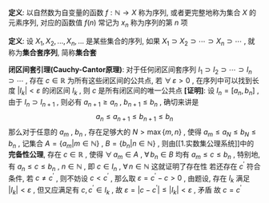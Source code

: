 
**定义**: 以自然数为自变量的函数 $f:\mathbb{N}\to X$ 称为序列, 或者更完整地称为集合 $X$ 的元素序列, 对应的函数值 $f(n)$ 常记为 $x_{n}$ 称为序列的第 $n$ 项

**定义**: 设 $X_{1},X_{2},...,X_{n},...$ 是某些集合的序列, 如果 $X_{1}\supset X_{2}\supset\cdots\supset X_{n}\supset\cdots$ , 就称为**集合套序列**, 简称**集合套**

**闭区间套引理(Cauchy-Cantor原理)**: 对于任何闭区间套序列 $I_{1}\supset I_{2}\supset\cdots\supset I_{n}\supset\cdots$ , 存在 $c\in\mathbb{R}$ 为所有这些闭区间的公共点, 若 $\forall\,\varepsilon>0$ , 在序列中可以找到长度 $|I_{k}|<\varepsilon$ 的闭区间 $I_{k}$ , 则 $c$ 是所有闭区间的唯一公共点
**[证明]**:
	设 $I_{n}=[a_{n},b_{n}]$ , 由于 $I_{n}\supset I_{n+1}$ , 则必有 $a_{n+1}\geq a_{n}$ , $b_{n+1}\leq b_{n}$ , 确切来讲是 $$a_{n}\leq a_{n+1}\leq b_{n+1}\leq b_{n}$$那么对于任意的 $a_{m}$ , $b_{n}$ , 存在足够大的 $N>\max\{m,n\}$ , 使得 $a_{m}\leq a_{N}\leq b_{N}\leq b_{n}$ , 记集合 $A=\{a_{m}|m\in\mathbb{N}\}$ , $B=\{b_{n}|n\in\mathbb{N}\}$ , 则由[[1.实数集公理系统]]中的**完备性公理**, 存在 $c\in\mathbb{R}$ , 使得 $\forall\,a_{m}\in A$ , $\forall\,b_{n}\in B$ 均有 $a_{m}\leq c\leq b_{n}$ , 特别地, 有 $a_{n}\leq c\leq b_{n}$ , $n\in\mathbb{N}$ , 即 $c\in I_{n}$ , $\forall\,n\in\mathbb{N}$
	这就证明了存在性
	若还存在 $c^{'}$ 符合条件, 若 $c\neq c^{'}$ , 则不妨设 $c<c^{'}$ , 那么取 $\varepsilon=c^{'}-c>0$ , 由题设, 存在 $I_{k}$ 满足 $|I_{k}|<\varepsilon$ , 但又应满足有 $c,c^{'}\in I_{k}$ , 故 $\varepsilon=|c-c^{'}|\leq|I_{k}|<\varepsilon$ , 矛盾
	故 $c=c^{'}$

